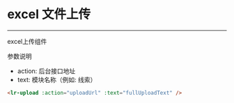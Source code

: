 # excel 文件上传
---
excel上传组件

参数说明
- action: 后台接口地址
- text: 模块名称（例如: 线索）

```html
<lr-upload :action="uploadUrl" :text="fullUploadText" />
```